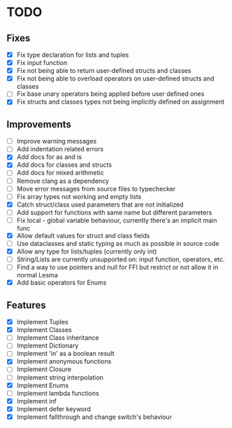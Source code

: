 # TODO

## Fixes
- [x] Fix type declaration for lists and tuples
- [x] Fix input function
- [x] Fix not being able to return user-defined structs and classes
- [x] Fix not being able to overload operators on user-defined structs and classes
- [ ] Fix base unary operators being applied before user defined ones
- [x] Fix structs and classes types not being implicitly defined on assignment

## Improvements
- [ ] Improve warning messages
- [ ] Add indentation related errors
- [x] Add docs for as and is
- [x] Add docs for classes and structs
- [ ] Add docs for mixed arithmetic
- [ ] Remove clang as a dependency
- [ ] Move error messages from source files to typechecker
- [ ] Fix array types not working and empty lists
- [x] Catch struct/class used parameters that are not initialized
- [ ] Add support for functions with same name but different parameters
- [ ] Fix local - global variable behaviour, currently there's an implicit main func
- [x] Allow default values for struct and class fields
- [ ] Use dataclasses and static typing as much as possible in source code
- [x] Allow any type for lists/tuples (currently only int)
- [ ] String/Lists are currently unsupported on: input function, operators, etc.
- [ ] Find a way to use pointers and null for FFI but restrict or not allow it in normal Lesma
- [x] Add basic operators for Enums

## Features
- [x] Implement Tuples
- [x] Implement Classes
- [ ] Implement Class inheritance
- [ ] Implement Dictionary
- [ ] Implement 'in' as a boolean result
- [x] Implement anonymous functions
- [ ] Implement Closure
- [ ] Implement string interpolation
- [x] Implement Enums
- [ ] Implement lambda functions
- [x] Implement inf
- [x] Implement defer keyword
- [x] Implement fallthrough and change switch's behaviour